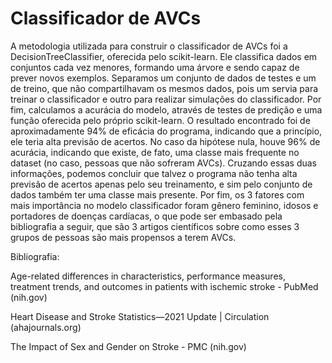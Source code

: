# Classificador de AVCs

A metodologia utilizada para construir o classificador de AVCs foi a DecisionTreeClassifier, oferecida pelo scikit-learn. Ele classifica dados em conjuntos cada vez menores, formando uma árvore e sendo capaz de prever novos exemplos. Separamos um conjunto de dados de testes e um de treino, que não compartilhavam os mesmos dados, pois um servia para treinar o classificador e outro para realizar simulações do classificador. Por fim, calculamos a acurácia do modelo, através de testes de predição e uma função oferecida pelo próprio scikit-learn. O resultado encontrado foi de aproximadamente 94% de eficácia do programa, indicando que a princípio, ele teria alta previsão de acertos. No caso da hipótese nula, houve 96% de acurácia, indicando que existe, de fato, uma classe mais frequente no dataset (no caso, pessoas que não sofreram AVCs). Cruzando essas duas informações, podemos concluir que talvez o programa não tenha alta previsão de acertos apenas pelo seu treinamento, e sim pelo conjunto de dados também ter uma classe mais presente. Por fim, os 3 fatores com mais importância no modelo classificador foram gênero feminino, idosos e portadores de doenças cardíacas, o que pode ser embasado pela bibliografia a seguir, que são 3 artigos científicos sobre como esses 3 grupos de pessoas são mais propensos a terem AVCs. 

Bibliografia:

Age-related differences in characteristics, performance measures, treatment trends, and outcomes in patients with ischemic stroke - PubMed (nih.gov)

Heart Disease and Stroke Statistics—2021 Update | Circulation (ahajournals.org)

The Impact of Sex and Gender on Stroke - PMC (nih.gov)
